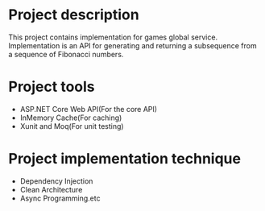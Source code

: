 # Project description
This project contains implementation for games global service. 
Implementation is an API for generating and returning a subsequence from a sequence of Fibonacci numbers.
 
# Project tools
- ASP.NET Core Web API(For the core API)
- InMemory Cache(For caching)
- Xunit and Moq(For unit testing)

# Project implementation technique
- Dependency Injection
- Clean Architecture
- Async Programming.etc